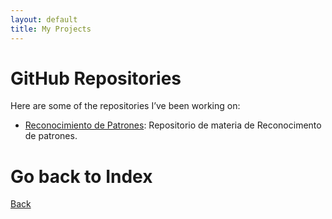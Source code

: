 ```yaml
---
layout: default
title: My Projects
---
```


# GitHub Repositories

Here are some of the repositories I’ve been working on:

- [Reconocimiento de Patrones](https://github.com/juandillita/RDP): Repositorio de materia de Reconocimento de patrones.

# Go back to Index
[Back](./index.md)
